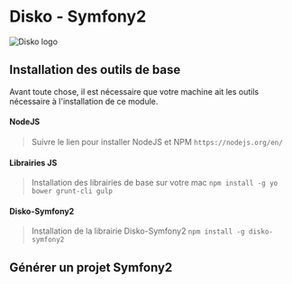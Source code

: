 Disko - Symfony2
=====================

![Disko logo](http://www.huaweibattle.com/images/logo-disko.jpg)

## Installation des outils de base

Avant toute chose, il est nécessaire que votre machine ait les outils nécessaire à l'installation de ce module.

#### NodeJS

> Suivre le lien pour installer NodeJS et NPM
> `https://nodejs.org/en/`

#### Librairies JS

> Installation des librairies de base sur votre mac
> `npm install -g yo bower grunt-cli gulp`

#### Disko-Symfony2


> Installation de la librairie Disko-Symfony2 
> `npm install -g disko-symfony2`


## Générer un projet Symfony2